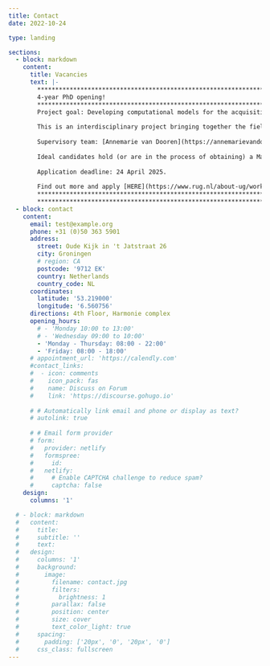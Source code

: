 ```yaml
---
title: Contact
date: 2022-10-24

type: landing

sections:
  - block: markdown
    content:
      title: Vacancies
      text: |-
        **********************************************************************************
        4-year PhD opening!
        **********************************************************************************
        Project goal: Developing computational models for the acquisition of modal verbs and their various meanings.
        
        This is an interdisciplinary project bringing together the fields of language acquisition and computational linguistics.
        
        Supervisory team: [Annemarie van Dooren](https://annemarievandooren.com/), [Yevgen Matusevych](https://yevgen.web.rug.nl/), [Arianna Bisazza](https://www.cs.rug.nl/~bisazza/).
        
        Ideal candidates hold (or are in the process of obtaining) a Master degree in Computational Linguistics/Natural Language Processing, Cognitive Modeling, Psycholinguistics, or related areas.
        
        Application deadline: 24 April 2025.   
        
        Find out more and apply [HERE](https://www.rug.nl/about-ug/work-with-us/job-opportunities/?details=00347-02S000B8PP)
        **********************************************************************************
        **********************************************************************************
  - block: contact
    content:   
      email: test@example.org
      phone: +31 (0)50 363 5901
      address:
        street: Oude Kijk in 't Jatstraat 26
        city: Groningen
        # region: CA
        postcode: '9712 EK'
        country: Netherlands
        country_code: NL
      coordinates:
        latitude: '53.219000'
        longitude: '6.560756'
      directions: 4th Floor, Harmonie complex
      opening_hours:
        # - 'Monday 10:00 to 13:00'
        # - 'Wednesday 09:00 to 10:00'
        - 'Monday - Thursday: 08:00 - 22:00'
        - 'Friday: 08:00 - 18:00'
      # appointment_url: 'https://calendly.com'
      #contact_links:
      #  - icon: comments
      #    icon_pack: fas
      #    name: Discuss on Forum
      #    link: 'https://discourse.gohugo.io'
    
      # # Automatically link email and phone or display as text?
      # autolink: true
    
      # # Email form provider
      # form:
      #   provider: netlify
      #   formspree:
      #     id:
      #   netlify:
      #     # Enable CAPTCHA challenge to reduce spam?
      #     captcha: false
    design:
      columns: '1'

  # - block: markdown
  #   content:
  #     title:
  #     subtitle: ''
  #     text:
  #   design:
  #     columns: '1'
  #     background:
  #       image: 
  #         filename: contact.jpg
  #         filters:
  #           brightness: 1
  #         parallax: false
  #         position: center
  #         size: cover
  #         text_color_light: true
  #     spacing:
  #       padding: ['20px', '0', '20px', '0']
  #     css_class: fullscreen
---
```

